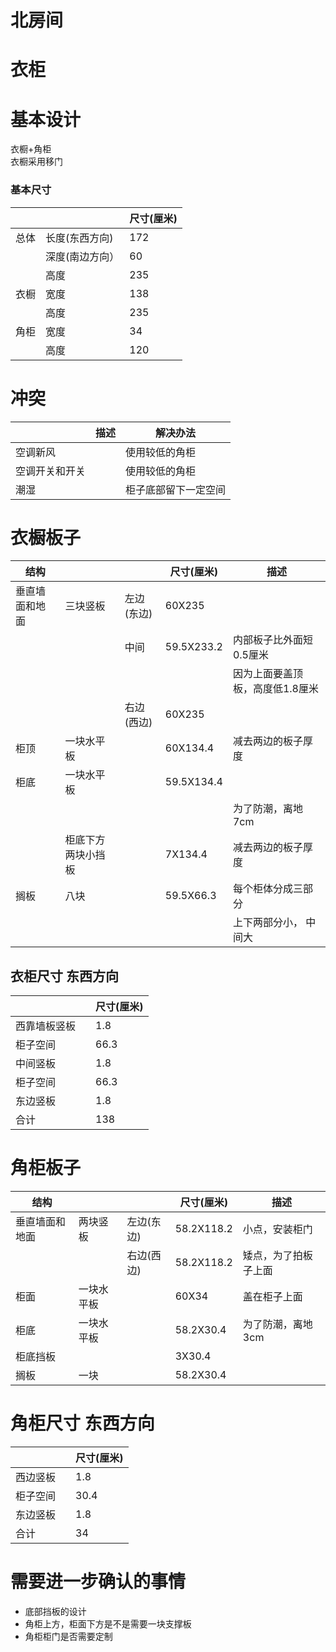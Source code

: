 # 北房间
# 衣柜
# 基本设计
衣橱+角柜  
衣橱采用移门  

### 基本尺寸

|| | 尺寸(厘米)|
|---|---|---|
|总体|长度(东西方向)| 172|
||深度(南边方向）|60|
||高度|235|
|衣橱|宽度|138|
||高度|235|
|角柜|宽度|34|
||高度|120|

# 冲突
| |描述|解决办法|
|---|---|---|
|空调新风| |使用较低的角柜|
|空调开关和开关| |使用较低的角柜 |
|潮湿||柜子底部留下一定空间||


# 衣橱板子
|结构|||尺寸(厘米)|描述|
|---|---|---|---|---|
|垂直墙面和地面|三块竖板|左边(东边)|60X235||
|||中间|59.5X233.2|内部板子比外面短0.5厘米|
|||||因为上面要盖顶板，高度低1.8厘米|
|||右边(西边)|60X235||
|柜顶|一块水平板||60X134.4|减去两边的板子厚度|
|柜底|一块水平板||59.5X134.4||
|||||为了防潮，离地7cm|
||柜底下方两块小挡板||7X134.4|减去两边的板子厚度|
|搁板|八块||59.5X66.3|每个柜体分成三部分|
|||||上下两部分小， 中间大|

## 衣柜尺寸 东西方向
| | |尺寸(厘米) |
|---|---|---|
|西靠墙板竖板| |1.8|
|柜子空间| |66.3 |
|中间竖板| | 1.8|
|柜子空间| |66.3 |
|东边竖板| | 1.8|
|合计 | | 138 |



# 角柜板子
|结构|||尺寸(厘米)|描述|
|---|---|---|---|---|
|垂直墙面和地面|两块竖板|左边(东边)|58.2X118.2|小点，安装柜门|
|||右边(西边)|58.2X118.2|矮点，为了拍板子上面|
|柜面|一块水平板||60X34|盖在柜子上面|
|柜底|一块水平板||58.2X30.4|为了防潮，离地3cm|
|柜底挡板|||3X30.4||
|搁板|一块||58.2X30.4| |



# 角柜尺寸 东西方向
| | |尺寸(厘米) |
|---|---|---|
|西边竖板| |1.8|
|柜子空间| |30.4 |
|东边竖板| | 1.8|
|合计 | | 34 |

# 需要进一步确认的事情
  * 底部挡板的设计
  * 角柜上方，柜面下方是不是需要一块支撑板
  * 角柜柜门是否需要定制
  
  

